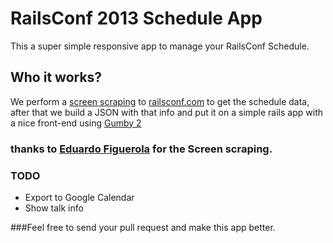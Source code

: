 RailsConf 2013 Schedule App
=====================

This a super simple responsive app to manage your RailsConf Schedule.

## Who it works?
We perform a [screen scraping](http://blog.crowdint.com/2013/01/29/how-to-get-what-you-need-with-nokogiri.html) to [railsconf.com](http://railsconf.com) to get the schedule data, after that we build a JSON with that info and put it on a simple rails app with a nice front-end using [Gumby 2](http://gumbyframework.com/) 

### thanks to [Eduardo Figuerola](https://github.com/efigarolam/railsconf_schedule_to_json) for the Screen scraping.

### TODO
  - Export to Google Calendar
  - Show talk info

###Feel free to send your pull request and make this app better. 